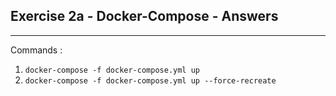 Exercise 2a - Docker-Compose - Answers
---
---

Commands :

1. `docker-compose -f docker-compose.yml up`
1. `docker-compose -f docker-compose.yml up --force-recreate`

